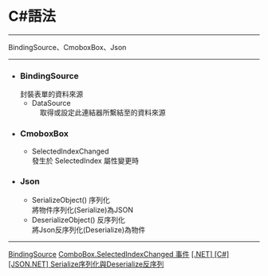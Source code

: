 
# C#語法
*****
BindingSource、CmoboxBox、Json  
*****  
+ ### BindingSource  
  封裝表單的資料來源  
	+ DataSource  
    		取得或設定此連結器所繫結至的資料來源  
+ ### CmoboxBox  
	+  SelectedIndexChanged  
		發生於 SelectedIndex 屬性變更時  
+ ### Json
	+ SerializeObject() 序列化  
		將物件序列化(Serialize)為JSON
	+ DeserializeObject() 反序列化  
		將Json反序列化(Deserialize)為物件  



*****
[BindingSource](https://msdn.microsoft.com/zh-tw/library/system.windows.forms.bindingsource(v=vs.110).aspx)  
[ComboBox.SelectedIndexChanged 事件](https://msdn.microsoft.com/zh-tw/library/system.windows.forms.combobox.selectedindexchanged(v=vs.110).aspx)  
[[.NET] [C#] [JSON.NET] Serialize序列化與Deserialize反序列](https://dotblogs.com.tw/berrynote/2016/08/18/200338)  
